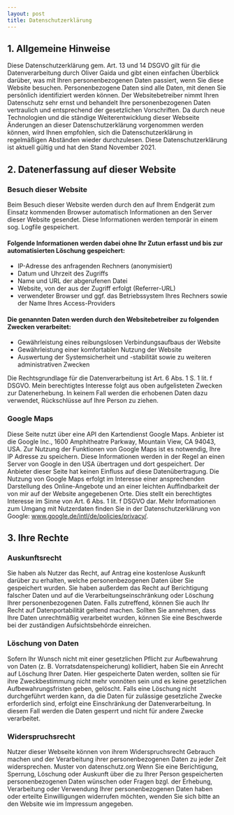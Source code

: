 ```yaml
---
layout: post
title: Datenschutzerklärung
---
```


## 1. Allgemeine Hinweise

Diese Datenschutzerklärung gem. Art. 13 und 14 DSGVO gilt für die Datenverarbeitung durch Oliver Gaida und gibt einen einfachen Überblick darüber, was mit Ihren personenbezogenen Daten passiert, wenn Sie diese Website besuchen. Personenbezogene Daten sind alle Daten, mit denen Sie persönlich identifiziert werden können.
Der Websitebetreiber nimmt Ihren Datenschutz sehr ernst und behandelt Ihre personenbezogenen Daten vertraulich und entsprechend der gesetzlichen Vorschriften. Da durch neue Technologien und die ständige Weiterentwicklung dieser Webseite Änderungen an dieser Datenschutzerklärung vorgenommen werden können, wird Ihnen empfohlen, sich die Datenschutzerklärung in regelmäßigen Abständen wieder durchzulesen.
Diese Datenschutzerklärung ist aktuell gültig und hat den Stand November 2021.


## 2. Datenerfassung auf dieser Website

### Besuch dieser Website

Beim Besuch dieser Website werden durch den auf Ihrem Endgerät zum Einsatz kommenden Browser automatisch Informationen an den Server dieser Website gesendet. Diese Informationen werden temporär in einem sog. Logfile gespeichert. 

#### Folgende Informationen werden dabei ohne Ihr Zutun erfasst und bis zur automatisierten Löschung gespeichert:

- IP-Adresse des anfragenden Rechners (anonymisiert)
- Datum und Uhrzeit des Zugriffs
- Name und URL der abgerufenen Datei
- Website, von der aus der Zugriff erfolgt (Referrer-URL)
- verwendeter Browser und ggf. das Betriebssystem Ihres Rechners sowie der Name Ihres Access-Providers

#### Die genannten Daten werden durch den Websitebetreiber zu folgenden Zwecken verarbeitet:

- Gewährleistung eines reibungslosen Verbindungsaufbaus der Website
- Gewährleistung einer komfortablen Nutzung der Website
- Auswertung der Systemsicherheit und -stabilität sowie zu weiteren administrativen Zwecken

Die Rechtsgrundlage für die Datenverarbeitung ist Art. 6 Abs. 1 S. 1 lit. f DSGVO. Mein berechtigtes Interesse folgt aus oben aufgelisteten Zwecken zur Datenerhebung. In keinem Fall werden die erhobenen Daten dazu verwendet, Rückschlüsse auf Ihre Person zu ziehen.


### Google Maps

Diese Seite nutzt über eine API den Kartendienst Google Maps. Anbieter ist die Google Inc., 1600 Amphitheatre Parkway, Mountain View, CA 94043, USA.
Zur Nutzung der Funktionen von Google Maps ist es notwendig, Ihre IP Adresse zu speichern. Diese Informationen werden in der Regel an einen Server von Google in den USA übertragen und dort gespeichert. Der Anbieter dieser Seite hat keinen Einfluss auf diese Datenübertragung.
Die Nutzung von Google Maps erfolgt im Interesse einer ansprechenden Darstellung des Online-Angebote und an einer leichten Auffindbarkeit der von mir auf der Website angegebenen Orte. Dies stellt ein berechtigtes Interesse im Sinne von Art. 6 Abs. 1 lit. f DSGVO dar.
Mehr Informationen zum Umgang mit Nutzerdaten finden Sie in der Datenschutzerklärung von Google: www.google.de/intl/de/policies/privacy/.


## 3. Ihre Rechte

### Auskunftsrecht

Sie haben als Nutzer das Recht, auf Antrag eine kostenlose Auskunft darüber zu erhalten, welche personenbezogenen Daten über Sie gespeichert wurden. Sie haben außerdem das Recht auf Berichtigung falscher Daten und auf die Verarbeitungseinschränkung oder Löschung Ihrer personenbezogenen Daten. Falls zutreffend, können Sie auch Ihr Recht auf Datenportabilität geltend machen. Sollten Sie annehmen, dass Ihre Daten unrechtmäßig verarbeitet wurden, können Sie eine Beschwerde bei der zuständigen Aufsichtsbehörde einreichen.

### Löschung von Daten

Sofern Ihr Wunsch nicht mit einer gesetzlichen Pflicht zur Aufbewahrung von Daten (z. B. Vorratsdatenspeicherung) kollidiert, haben Sie ein Anrecht auf Löschung Ihrer Daten. Hier gespeicherte Daten werden, sollten sie für ihre Zweckbestimmung nicht mehr vonnöten sein und es keine gesetzlichen Aufbewahrungsfristen geben, gelöscht. Falls eine Löschung nicht durchgeführt werden kann, da die Daten für zulässige gesetzliche Zwecke erforderlich sind, erfolgt eine Einschränkung der Datenverarbeitung. In diesem Fall werden die Daten gesperrt und nicht für andere Zwecke verarbeitet.

### Widerspruchsrecht

Nutzer dieser Webseite können von ihrem Widerspruchsrecht Gebrauch machen und der Verarbeitung ihrer personenbezogenen Daten zu jeder Zeit widersprechen. Muster von datenschutz.org Wenn Sie eine Berichtigung, Sperrung, Löschung oder Auskunft über die zu Ihrer Person gespeicherten personenbezogenen Daten wünschen oder Fragen bzgl. der Erhebung, Verarbeitung oder Verwendung Ihrer personenbezogenen Daten haben oder erteilte Einwilligungen widerrufen möchten, wenden Sie sich bitte an den Website wie im Impressum angegeben.